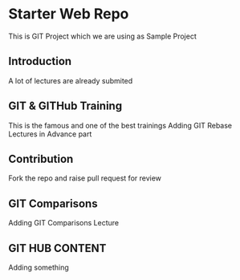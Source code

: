 # Starter Web Repo

This is GIT Project which we are using as Sample Project 

## Introduction

A lot of lectures are already submited

## GIT & GITHub Training
This is the famous and one of the best trainings
Adding GIT Rebase Lectures in Advance part

## Contribution
Fork the repo and raise pull request for review

## GIT Comparisons
Adding GIT Comparisons Lecture

## GIT HUB CONTENT
Adding something